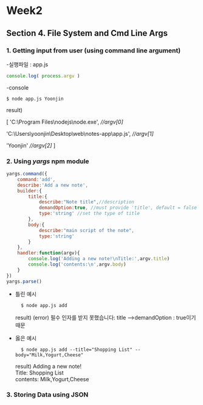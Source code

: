# Week2
## Section 4. File System and Cmd Line Args


### 1. Getting input from user (using command line argument)


-실행파일 : app.js

```javascript
console.log( process.argv )
```

   

 -console
	
    $ node app.js Yoonjin
  result)
  
[ 'C:\\Program Files\\nodejs\\node.exe',     *//argv[0]*
 
 'C:\\Users\\yoonjin\\Desktop\\web\\notes-app\\app.js',   *//argv[1]*
  
 'Yoonjin'	*//argv[2]*
 ]   


 
### 2. Using  *yargs*  npm module
```javascript
yargs.command({
    command:'add',
    describe:'Add a new note',
    builder:{
        title:{
            describe:"Note title",//description
            demandOption:true, //must provide 'title', default = false
            type:'string' //set the type of title
        },
        body:{
            describe:"main script of the note",
            type:'string'
        }
    },
    handler:function(argv){
        console.log('Adding a new note!\nTitle:',argv.title)
        console.log('contents:\n',argv.body)
    }
})
yargs.parse()
```
+ 틀린 예시
		
		$ node app.js add
	result) (error) 필수 인자를 받지 못했습니다: title -->demandOption : true이기 때문
+ 옳은 예시

		$ node app.js add --title="Shopping List" --body="Milk,Yogurt,Cheese"

	result)
   			 Adding a new note!   
			Title: Shopping List   
			contents: Milk,Yogurt,Cheese

### 3. Storing Data using JSON

        
      

